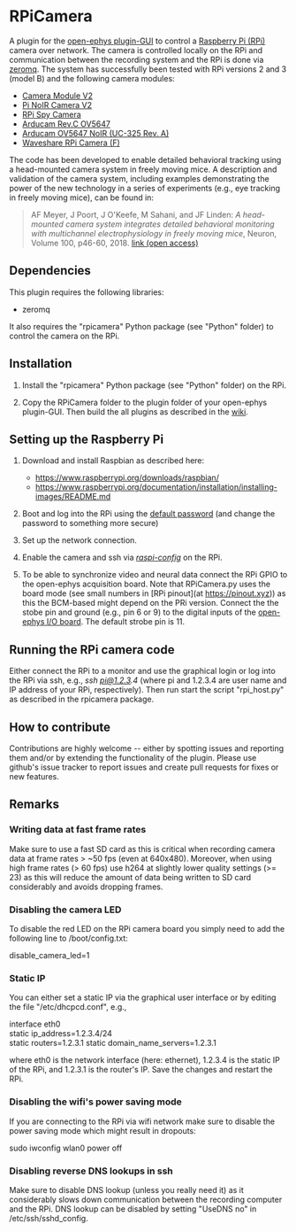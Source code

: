 # RPiCamera

A plugin for the [open-ephys plugin-GUI](https://github.com/open-ephys/plugin-GUI/) to control a [Raspberry Pi (RPi)](https://www.raspberrypi.org/) camera over network. The camera is controlled locally on the RPi and communication between the recording system and the RPi is done via [zeromq](http://zeromq.org/). The system has successfully been tested with RPi versions 2 and 3 (model B) and the following camera modules:

* [Camera Module V2](https://www.raspberrypi.org/products/camera-module-v2/)
* [Pi NoIR Camera V2](https://www.raspberrypi.org/products/pi-noir-camera-v2/)
* [RPi Spy Camera](https://www.adafruit.com/product/1937)
* [Arducam Rev.C OV5647](http://www.arducam.com/raspberry-pi-camera-rev-c-improves-optical-performance/)
* [Arducam OV5647 NoIR (UC-325 Rev. A)](http://www.arducam.com/raspberry-pi-noir-camera-released/)
* [Waveshare RPi Camera (F)](https://www.waveshare.com/rpi-camera-f.htm)

The code has been developed to enable detailed behavioral tracking using a head-mounted camera system in freely moving mice. A description and validation of the camera system, including examples demonstrating the power of the new technology in a series of experiments (e.g., eye tracking in freely moving mice), can be found in:

>AF Meyer, J Poort, J O'Keefe, M Sahani, and JF Linden: _A head-mounted camera system integrates detailed behavioral monitoring with multichannel electrophysiology in freely moving mice_, Neuron, Volume 100, p46-60, 2018. [link (open access)](https://doi.org/10.1016/j.neuron.2018.09.020)


## Dependencies

This plugin requires the following libraries:

* zeromq

It also requires the "rpicamera" Python package (see "Python" folder) to control the camera on the RPi.


## Installation

1. Install the "rpicamera" Python package (see "Python" folder) on the RPi.

2. Copy the RPiCamera folder to the plugin folder of your open-ephys plugin-GUI. Then build 
the all plugins as described in the [wiki](https://open-ephys.atlassian.net/wiki/display/OEW/Linux).


## Setting up the Raspberry Pi

1. Download and install Raspbian as described here:
	* https://www.raspberrypi.org/downloads/raspbian/
	* https://www.raspberrypi.org/documentation/installation/installing-images/README.md

2. Boot and log into the RPi using the [default password](https://www.raspberrypi.org/documentation/linux/usage/users.md) (and change the password to something more secure)

3. Set up the network connection.

3. Enable the camera and ssh via [_raspi-config_](https://www.raspberrypi.org/documentation/configuration/raspi-config.md) on the RPi.

4. To be able to synchronize video and neural data connect the RPi GPIO to the open-ephys acquisition board. Note that RPiCamera.py uses the board mode (see small numbers in [RPi pinout](at https://pinout.xyz)) as this the BCM-based might depend on the PRi version. Connect the the stobe pin and ground (e.g., pin 6 or 9) to the digital inputs of the [open-ephys I/O board](https://open-ephys.atlassian.net/wiki/spaces/OEW/pages/950291/Digital+Analog+I+O). The default strobe pin is 11.


## Running the RPi camera code

Either connect the RPi to a monitor and use the graphical login or log into the RPi via ssh, e.g., _ssh pi@1.2.3.4_ (where pi and 1.2.3.4 are user name and IP address of your RPi, respectively). Then run start the script "rpi_host.py" as described in the rpicamera package.


## How to contribute

Contributions are highly welcome -- either by spotting issues and reporting them and/or by extending the functionality of the plugin. Please use github's issue tracker to report issues and create pull requests for fixes or new features.


## Remarks

### Writing data at fast frame rates
Make sure to use a fast SD card as this is critical when recording camera data at frame rates > ~50 fps (even at 640x480). Moreover, when using high frame rates (> 60 fps) use h264 at slightly lower quality settings (>= 23) as this will reduce the amount of data being written to SD card considerably and avoids dropping frames.

### Disabling the camera LED
To disable the red LED on the RPi camera board you simply need to add the following line to /boot/config.txt:

disable_camera_led=1


### Static IP
You can either set a static IP via the graphical user interface or by editing the file "/etc/dhcpcd.conf", e.g.,

interface eth0  
static ip_address=1.2.3.4/24  
static routers=1.2.3.1
static domain_name_servers=1.2.3.1

where eth0 is the network interface (here: ethernet), 1.2.3.4 is the static IP of the RPi, and 1.2.3.1 is the router's IP. Save the changes and restart the RPi.


### Disabling the wifi's power saving mode
If you are connecting to the RPi via wifi network make sure to disable the power saving mode which might result in dropouts:

sudo iwconfig wlan0 power off


### Disabling reverse DNS lookups in ssh
Make sure to disable DNS lookup (unless you really need it) as it considerably slows down communication between the recording computer and the RPi. DNS lookup can be disabled by setting "UseDNS no" in /etc/ssh/sshd_config.

